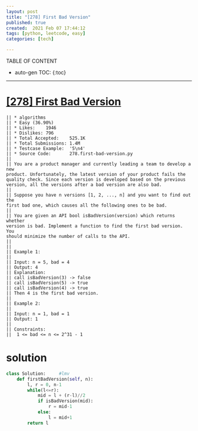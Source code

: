 ```yaml
---
layout: post
title: "[278] First Bad Version"
published: true
created:  2021 Feb 07 17:44:12
tags: [python, leetcode, easy]
categories: [tech]

---
```


TABLE OF CONTENT

* auto-gen TOC:
{:toc}

- - -


# [[278] First Bad Version](https://leetcode.com/problems/first-bad-version/description/)

    || * algorithms
    || * Easy (36.90%)
    || * Likes:    1946
    || * Dislikes: 796
    || * Total Accepted:    525.1K
    || * Total Submissions: 1.4M
    || * Testcase Example:  '5\n4'
    || * Source Code:       278.first-bad-version.py
    || 
    || You are a product manager and currently leading a team to develop a new
    product. Unfortunately, the latest version of your product fails the
    quality check. Since each version is developed based on the previous
    version, all the versions after a bad version are also bad.
    || 
    || Suppose you have n versions [1, 2, ..., n] and you want to find out the
    first bad one, which causes all the following ones to be bad.
    || 
    || You are given an API bool isBadVersion(version) which returns whether
    version is bad. Implement a function to find the first bad version. You
    should minimize the number of calls to the API.
    || 
    ||  
    || Example 1:
    || 
    || Input: n = 5, bad = 4
    || Output: 4
    || Explanation:
    || call isBadVersion(3) -> false
    || call isBadVersion(5) -> true
    || call isBadVersion(4) -> true
    || Then 4 is the first bad version.
    || 
    || Example 2:
    || 
    || Input: n = 1, bad = 1
    || Output: 1
    || 
    || Constraints:
    || 	1 <= bad <= n <= 2^31 - 1

# solution


```python
class Solution:     #lmv
    def firstBadVersion(self, n):
        l, r = 0, n-1
        while(l<=r):
            mid = l + (r-l)//2
            if isBadVersion(mid):
                r = mid-1
            else:
                l = mid+1
        return l
```

